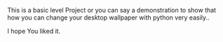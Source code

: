 This is a basic level Project or you can say a demonstration to show that how you can change your desktop wallpaper with python very easily..

I hope You liked it.
